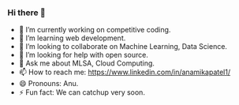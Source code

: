 ### Hi there 👋
- 🔭 I’m currently working on competitive coding.
- 🌱 I’m learning web development.
- 👯 I’m looking to collaborate on Machine Learning, Data Science.
- 🤔 I’m looking for help with open source.
- 💬 Ask me about MLSA, Cloud Computing.
- 📫 How to reach me: https://www.linkedin.com/in/anamikapatel1/
- 😄 Pronouns: Anu.
- ⚡ Fun fact: We can catchup very soon.
